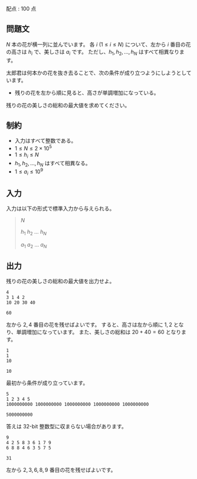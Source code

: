 配点 : $100$ 点

## 問題文

$N$ 本の花が横一列に並んでいます。
各 $i$ ($1 \leq i \leq N$) について、左から $i$ 番目の花の高さは $h_i$ で、美しさは $a_i$ です。
ただし、$h_1, h_2, \ldots, h_N$ はすべて相異なります。

太郎君は何本かの花を抜き去ることで、次の条件が成り立つようにしようとしています。

- 残りの花を左から順に見ると、高さが単調増加になっている。

残りの花の美しさの総和の最大値を求めてください。

## 制約

- 入力はすべて整数である。
- $1 \leq N \leq 2 \times 10^5$
- $1 \leq h_i \leq N$
- $h_1, h_2, \ldots, h_N$ はすべて相異なる。
- $1 \leq a_i \leq 10^9$

## 入力

入力は以下の形式で標準入力から与えられる。

> $N$
> 
> $h_1$ $h_2$ $\ldots$ $h_N$
> 
> $a_1$ $a_2$ $\ldots$ $a_N$

## 出力

残りの花の美しさの総和の最大値を出力せよ。

```input1
4
3 1 4 2
10 20 30 40
```

```output1
60
```

左から $2, 4$ 番目の花を残せばよいです。
すると、高さは左から順に $1, 2$ となり、単調増加になっています。
また、美しさの総和は $20 + 40 = 60$ となります。

```input2
1
1
10
```

```output2
10
```

最初から条件が成り立っています。

```input3
5
1 2 3 4 5
1000000000 1000000000 1000000000 1000000000 1000000000
```

```output3
5000000000
```

答えは 32-bit 整数型に収まらない場合があります。

```input4
9
4 2 5 8 3 6 1 7 9
6 8 8 4 6 3 5 7 5
```

```output4
31
```

左から $2, 3, 6, 8, 9$ 番目の花を残せばよいです。